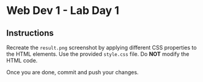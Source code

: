 # Web Dev 1 - Lab Day 1

## Instructions

Recreate the `result.png` screenshot by applying different CSS properties to the HTML elements. Use the provided `style.css` file.
Do **NOT** modify the HTML code.

Once you are done, commit and push your changes.
